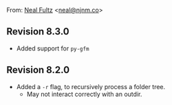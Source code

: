 <!-- njnmdoc:  title="njnmdoc Revisions"  -->

From: [Neal Fultz](https://njnm.co) &lt;[neal@njnm.co](mailto:neal@njnm.co)&gt;

## Revision 8.3.0

  * Added support for `py-gfm`

## Revision 8.2.0

  * Added a `-r` flag, to recursively process a folder tree.
    * May not interact correctly with an outdir.

